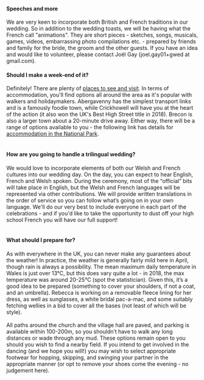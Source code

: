 <h4>Speeches and more</h4>
We are very keen to incorporate both British and French traditions in our wedding. So in addition to the wedding toasts, we will be having what the French call "animations". They are short pieces - sketches, songs, musicals, games, videos, embarrassing photo compilations etc. - prepared by friends and family for the bride, the groom and the other guests. If you have an idea and would like to volunteer, please contact Joël Gay (joel.gay01+gwed at gmail.com).

<h4>Should I make a week-end of it?</h4>

Definitely! There are plenty of <a href="https://www.breconbeacons.org/things-to-do" target="_blank">places to see and visit</a>. In terms of accommodation, you'll find options all around the area as it's popular with walkers and holidaymakers. Abergavenny has the simplest transport links and is a famously foodie town, while Crickhowell will have you at the heart of the action (it also won the UK's Best High Street title in 2018). Brecon is also a larger town about a 20-minute drive away. Either way, there will be a range of options available to you - the following link has details for <a href="https://www.breconbeacons.org/where-to-stay" target="_blank">accommodation in the National Park</a>. 
<br><br>
<h4>How are you going to handle a trilingual wedding?</h4>
We would love to incorporate elements of both our Welsh and French cultures into our wedding day. On the day, you can expect to hear English, French and Welsh spoken. During the ceremony, most of the “official” bits will take place in English, but the Welsh and French languages will be represented via other contributions. We will provide written translations in the order of service so you can follow what’s going on in your own language. We'll do our very best to include everyone in each part of the celebrations - and if you'd like to take the opportunity to dust off your high school French you will have our full support!
<br><br>
<h4>What should I prepare for?</h4>
As with everywhere in the UK, you can never make any guarantees about the weather! 
In practice, the weather is generally fairly mild here in April, though rain is always a possibility. The mean maximum daily temperature in Wales is just over 13°C, but this does vary quite a lot - in 2018, the max temperature was around 20-25°C (spot the statistician). Given this, it’s a good idea to be prepared (something to cover your shoulders, if not a coat, and an umbrella). Rebecca is working on a removable fleece lining for her dress, as well as sunglasses, a white bridal pac-a-mac, and some suitably fetching wellies in a bid to cover all the bases (not least of which will be style).
<br><br>
All paths around the church and the village hall are paved, and parking is available within 100-200m, so you shouldn’t have to walk any long distances or wade through any mud. These options remain open to you should you wish to find a nearby field. If you intend to get involved in the dancing (and we hope you will!) you may wish to select appropriate footwear for hopping, skipping, and swinging your partner in the appropriate manner (or opt to remove your shoes come the evening - no judgement here).
